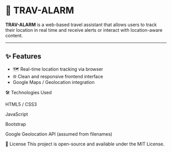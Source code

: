 # 🚨 TRAV-ALARM

**TRAV-ALARM** is a web-based travel assistant that allows users to track their location in real time and receive alerts or interact with location-aware content. 

---

## ✨ Features

- 🗺️ Real-time location tracking via browser
- 🌐 Clean and responsive frontend interface
- Google Maps / Geolocation integration

🛠️ Technologies Used

HTML5 / CSS3

JavaScript

Bootstrap

Google Geolocation API (assumed from filenames) 

📜 License
This project is open-source and available under the MIT License.
